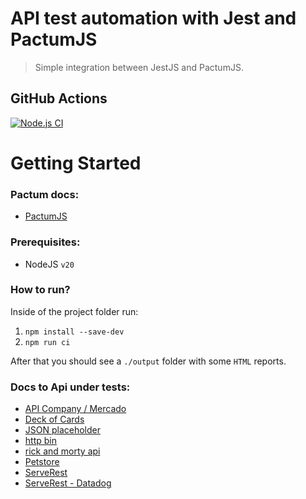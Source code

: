 # API test automation with Jest and PactumJS

> Simple integration between JestJS and PactumJS.

## GitHub Actions

[![Node.js CI](https://github.com/JeanNesi/JeanNesi-Turma01-API/actions/workflows/node.js.yml/badge.svg?branch=main)](https://github.com/JeanNesi/JeanNesi-Turma01-API/actions/workflows/node.js.yml)

# Getting Started

### Pactum docs:
 - [PactumJS](https://pactumjs.github.io/)

### Prerequisites:
 - NodeJS `v20`

### How to run?

Inside of the project folder run:

 1. `npm install --save-dev`
 1. `npm run ci`

After that you should see a `./output` folder with some `HTML` reports.

### Docs to Api under tests:
 - [API Company / Mercado](https://api-desafio-qa.onrender.com/docs/)
 - [Deck of Cards](https://deckofcardsapi.com/)
 - [JSON placeholder](https://jsonplaceholder.typicode.com/)
 - [http bin](http://httpbin.org/)
 - [rick and morty api](https://rickandmortyapi.com/documentation/#rest)
 - [Petstore](https://petstore.swagger.io/#/) 
 - [ServeRest](https://serverest.dev/#/)
 - [ServeRest - Datadog](https://p.datadoghq.eu/sb/421fcfee-35ec-11ee-b87f-da7ad0900005-2aaf85264a89d11b7001bcab452a266e?refresh_mode=sliding&theme=light&tpl_var_env%5B0%5D=serverest.dev&from_ts=1699931511294&to_ts=1699932411294&live=true)
 
